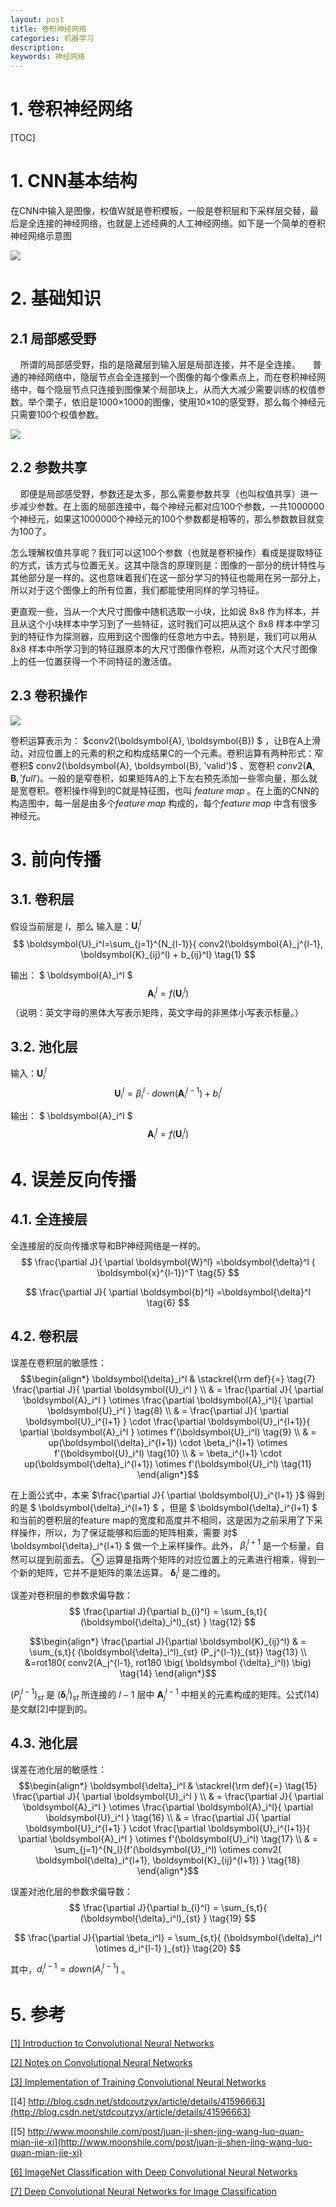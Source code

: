 ```yaml
---
layout: post
title: 卷积神经网络
categories: 机器学习
description: 
keywords: 神经网络
---
```


# 1. 卷积神经网络

[TOC]

# 1. CNN基本结构

在CNN中输入是图像，权值W就是卷积模板，一般是卷积层和下采样层交替，最后是全连接的神经网络，也就是上述经典的人工神经网络。如下是一个简单的卷积神经网络示意图

![](/images/blog/MachineLearning/卷积神经网络-CNN架构图.png)

# 2. 基础知识

## 2.1 局部感受野
&nbsp;&nbsp;&nbsp;&nbsp;所谓的局部感受野，指的是隐藏层到输入层是局部连接，并不是全连接。
&nbsp;&nbsp;&nbsp;&nbsp;普通的神经网络中，隐层节点会全连接到一个图像的每个像素点上，而在卷积神经网络中，每个隐层节点只连接到图像某个局部块上，从而大大减少需要训练的权值参数。举个栗子，依旧是1000×1000的图像，使用10×10的感受野，那么每个神经元只需要100个权值参数。

![](/images/blog/MachineLearning/卷积神经网络-局部感受野.png)


## 2.2 参数共享

&nbsp;&nbsp;&nbsp;&nbsp;即便是局部感受野，参数还是太多，那么需要参数共享（也叫权值共享）进一步减少参数。在上面的局部连接中，每个神经元都对应100个参数，一共1000000个神经元，如果这1000000个神经元的100个参数都是相等的，那么参数数目就变为100了。

怎么理解权值共享呢？我们可以这100个参数（也就是卷积操作）看成是提取特征的方式，该方式与位置无关。这其中隐含的原理则是：图像的一部分的统计特性与其他部分是一样的。这也意味着我们在这一部分学习的特征也能用在另一部分上，所以对于这个图像上的所有位置，我们都能使用同样的学习特征。

更直观一些，当从一个大尺寸图像中随机选取一小块，比如说 8x8 作为样本，并且从这个小块样本中学习到了一些特征，这时我们可以把从这个 8x8 样本中学习到的特征作为探测器，应用到这个图像的任意地方中去。特别是，我们可以用从 8x8 样本中所学习到的特征跟原本的大尺寸图像作卷积，从而对这个大尺寸图像上的任一位置获得一个不同特征的激活值。

## 2.3 卷积操作

![](/images/blog/MachineLearning/卷积神经网络-卷积运算图.png)


卷积运算表示为： $conv2(\boldsymbol{A}, \boldsymbol{B}) $ ，让B在A上滑动，对应位置上的元素的积之和构成结果C的一个元素。卷积运算有两种形式：窄卷积$ conv2(\boldsymbol{A}, \boldsymbol{B}, 'valid')$ 、宽卷积 $conv2(\boldsymbol{A}, \boldsymbol{B}, 'full')$。一般的是窄卷积，如果矩阵A的上下左右预先添加一些零向量，那么就是宽卷积。卷积操作得到的C就是特征图，也叫 $feature \;  map$ 。在上面的CNN的构造图中，每一层是由多个$feature \;  map$ 构成的，每个$feature \;  map$ 中含有很多神经元。



# 3. 前向传播

## 3.1. 卷积层
假设当前层是 $l$，那么
输入是：$\boldsymbol{U}_i^l$
$$
\boldsymbol{U}_i^l=\sum_{j=1}^{N_{l-1}}{ conv2(\boldsymbol{A}_j^{l-1}, \boldsymbol{K}_{ij}^l) + b_{ij}^l}    \tag{1}
$$

输出： $ \boldsymbol{A}_i^l $
$$ 
\boldsymbol{A}_i^l =f(\boldsymbol{U}_i^l)  \tag{2}
$$
（说明：英文字母的黑体大写表示矩阵，英文字母的非黑体小写表示标量。）

## 3.2. 池化层

输入：$\boldsymbol{U}_i^l$
$$
\boldsymbol{U}_i^l= \beta_i^l \cdot down(\boldsymbol{A}_i^{l-1})+b_i^l    \tag{3}
$$

输出： $ \boldsymbol{A}_i^l $
$$ 
\boldsymbol{A}_i^l =f(\boldsymbol{U}_i^l)  \tag{4}
$$

# 4. 误差反向传播
## 4.1. 全连接层

全连接层的反向传播求导和BP神经网络是一样的。
$$ 
\frac{\partial J}{ \partial \boldsymbol{W}^l} =\boldsymbol{\delta}^l ( \boldsymbol{x}^{l-1})^T  \tag{5}
$$

$$ 
\frac{\partial J}{ \partial \boldsymbol{b}^l} =\boldsymbol{\delta}^l   \tag{6}
$$

## 4.2. 卷积层
误差在卷积层的敏感性：
$$\begin{align*}
\boldsymbol{\delta}_i^l & \stackrel{\rm def}{=} \tag{7} \frac{\partial J}{ \partial \boldsymbol{U}_i^l } \\
& = \frac{\partial J}{ \partial \boldsymbol{A}_i^l } \otimes \frac{\partial \boldsymbol{A}_i^l}{ \partial \boldsymbol{U}_i^l }   \tag{8}  \\     
& = \frac{\partial J}{ \partial \boldsymbol{U}_i^{l+1} } \cdot \frac{\partial \boldsymbol{U}_i^{l+1}}{ \partial \boldsymbol{A}_i^l }  \otimes f'(\boldsymbol{U}_i^l)    \tag{9}  \\
&  = up(\boldsymbol{\delta}_i^{l+1})  \cdot \beta_i^{l+1}  \otimes f'(\boldsymbol{U}_i^l)  \tag{10}  \\
&  = \beta_i^{l+1} \cdot up(\boldsymbol{\delta}_i^{l+1})    \otimes f'(\boldsymbol{U}_i^l)  \tag{11}
\end{align*}$$

在上面公式中，本来 $\frac{\partial J}{ \partial \boldsymbol{U}_i^{l+1} }$ 得到的是 $ \boldsymbol{\delta}_i^{l+1} $ ，但是 $ \boldsymbol{\delta}_i^{l+1} $ 和当前的卷积层的feature map的宽度和高度并不相同，这是因为之前采用了下采样操作，所以，为了保证能够和后面的矩阵相乘，需要 对$ \boldsymbol{\delta}_i^{l+1} $ 做一个上采样操作。此外， $\beta_i^{l+1}$ 是一个标量，自然可以提到前面去。 $\otimes$ 运算是指两个矩阵的对应位置上的元素进行相乘，得到一个新的矩阵，它并不是矩阵的乘法运算。 $\boldsymbol{\delta}_i^l$ 是二维的。

误差对卷积层的参数求偏导数：
$$
\frac{\partial J}{\partial b_{i}^l} = \sum_{s,t}{ (\boldsymbol{\delta}_i^l)_{st} }    \tag{12}
$$

$$\begin{align*}
\frac{\partial J}{\partial \boldsymbol{K}_{ij}^l} & = \sum_{s,t}{ (\boldsymbol{\delta}_i^l)_{st} (P_j^{l-1})_{st}}   \tag{13}  \\
&=rot180( conv2(A_j^{l-1}, rot180 \big( \boldsymbol {\delta}_i^l)) \big)    \tag{14}
\end{align*}$$

$(P_j^{l-1})_{st}$ 是 $(\boldsymbol{\delta}_i^l)_{st}$ 所连接的 $l-1$ 层中 $\boldsymbol{A}_j^{l-1}$ 中相关的元素构成的矩阵。公式(14)是文献[2]中提到的。

## 4.3. 池化层

误差在池化层的敏感性：
$$\begin{align*}
\boldsymbol{\delta}_i^l & \stackrel{\rm def}{=} \tag{15} \frac{\partial J}{ \partial \boldsymbol{U}_i^l } \\
& = \frac{\partial J}{ \partial \boldsymbol{A}_i^l } \otimes \frac{\partial \boldsymbol{A}_i^l}{ \partial \boldsymbol{U}_i^l }   \tag{16}  \\     
& = \frac{\partial J}{ \partial \boldsymbol{U}_i^{l+1} } \cdot \frac{\partial \boldsymbol{U}_i^{l+1}}{ \partial \boldsymbol{A}_i^l }  \otimes f'(\boldsymbol{U}_i^l)    \tag{17}  \\
&  = \sum_{j=1}^{N_l}{f'(\boldsymbol{U}_i^l) \otimes conv2( \boldsymbol{\delta}_i^{l+1}, \boldsymbol{K}_{ij}^{l+1}) }  \tag{18}
\end{align*}$$


误差对池化层的参数求偏导数：
$$
\frac{\partial J}{\partial b_{i}^l} = \sum_{s,t}{ (\boldsymbol{\delta}_i^l)_{st} }    \tag{19}
$$

$$
\frac{\partial J}{\partial \beta_i^l} = \sum_{s,t}{ (\boldsymbol{\delta}_i^l \otimes d_i^{l-1} )_{st}}    \tag{20}
$$

其中，$d_i^{l-1}=down(A_i^{l-1})$ 。





# 5. 参考

[[1] Introduction to Convolutional Neural Networks](http://cs.nju.edu.cn/wujx/paper/CNN.pdf)

[[2] Notes on Convolutional Neural Networks](http://cogprints.org/5869/1/cnn_tutorial.pdf)

[[3] Implementation of Training Convolutional Neural Networks](https://arxiv.org/pdf/1506.01195.pdf)


[[4] http://blog.csdn.net/stdcoutzyx/article/details/41596663](http://blog.csdn.net/stdcoutzyx/article/details/41596663)

[[5] http://www.moonshile.com/post/juan-ji-shen-jing-wang-luo-quan-mian-jie-xi](http://www.moonshile.com/post/juan-ji-shen-jing-wang-luo-quan-mian-jie-xi)

[[6] ImageNet Classification with Deep Convolutional Neural Networks](https://papers.nips.cc/paper/4824-imagenet-classification-with-deep-convolutional-neural-networks.pdf)

[[7] Deep Convolutional Neural Networks for Image Classification](http://web.engr.illinois.edu/~slazebni/spring14/lec24_cnn.pdf)



<br><br><br><br><br><br><br>


